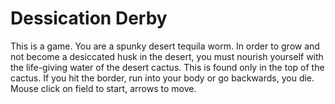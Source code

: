 # Dessication Derby
This is a game.
You are a spunky desert tequila worm. 
In order to grow and not become a desiccated husk in the desert, you must nourish yourself with the life-giving water of the desert cactus. 
This is found only in the top of the cactus. If you hit the border, run into your body or go backwards, you die. 
Mouse click on field to start, arrows to move.
